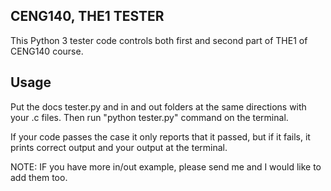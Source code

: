 ## CENG140, THE1 TESTER

This Python 3 tester code controls both first and second part of THE1 of CENG140 course.

## Usage

Put the docs tester.py and in and out folders at the same directions with your .c files.
Then run "python tester.py" command on the terminal.

If your code passes the case it only reports that it passed, but if it fails, it prints correct output and your output at the terminal.

NOTE: IF you have more in/out example, please send me and I would like to add them too.
